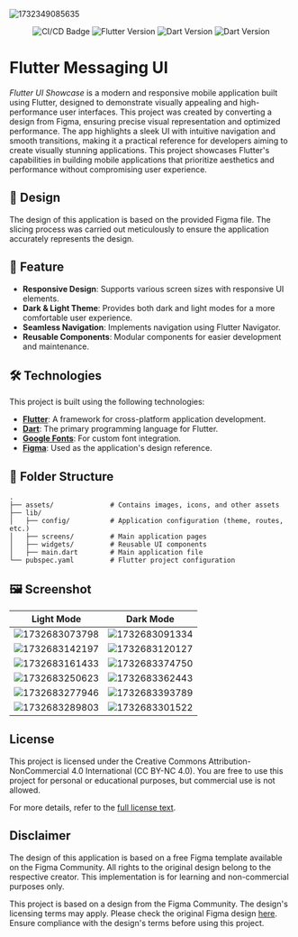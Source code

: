 ![1732349085635](image/README/Cover.png)

<p align="center">
    <img src="https://github.com/sh4dowByte/flutter_ui_messaging_app/actions/workflows/main.yaml/badge.svg?branch=release" alt="CI/CD Badge" style="max-width: 100%;">
    <img src="https://badgen.net/badge/Flutter/3.19.3/blue" alt="Flutter Version" style="max-width: 100%;">
    <img src="https://badgen.net/badge/Dart/3.3.1/blue" alt="Dart Version" style="max-width: 100%;">
    <img src="https://img.shields.io/badge/License-CC%20BY--NC%204.0-lightgrey.svg" alt="Dart Version" style="max-width: 100%;">
</p>

# Flutter Messaging UI

*Flutter UI Showcase* is a modern and responsive mobile application built using Flutter, designed to demonstrate visually appealing and high-performance user interfaces. This project was created by converting a design from Figma, ensuring precise visual representation and optimized performance. The app highlights a sleek UI with intuitive navigation and smooth transitions, making it a practical reference for developers aiming to create visually stunning applications. This project showcases Flutter's capabilities in building mobile applications that prioritize aesthetics and performance without compromising user experience.

## 🎨 Design

The design of this application is based on the provided Figma file. The slicing process was carried out meticulously to ensure the application accurately represents the design.

## 🚀 Feature

- **Responsive Design**: Supports various screen sizes with responsive UI elements.
- **Dark & Light Theme**: Provides both dark and light modes for a more comfortable user experience.
- **Seamless Navigation**: Implements navigation using Flutter Navigator.
- **Reusable Components**: Modular components for easier development and maintenance.

## 🛠️ Technologies

This project is built using the following technologies:

- **[Flutter](https://flutter.dev/)**: A framework for cross-platform application development.
- **[Dart](https://dart.dev/)**: The primary programming language for Flutter.
- **[Google Fonts](https://fonts.google.com/)**: For custom font integration.
- **[Figma](https://www.figma.com/)**: Used as the application's design reference.

## 📂 Folder Structure

```plaintext
.
├── assets/              # Contains images, icons, and other assets  
├── lib/  
│   ├── config/          # Application configuration (theme, routes, etc.)  
│   ├── screens/         # Main application pages  
│   ├── widgets/         # Reusable UI components  
│   ├── main.dart        # Main application file  
└── pubspec.yaml         # Flutter project configuration  
```

## 🖼️ Screenshot

| Light Mode                                     | Dark Mode                                      |
| ---------------------------------------------- | ---------------------------------------------- |
| ![1732683073798](image/README/1732683073798.png) | ![1732683091334](image/README/1732683091334.png) |
| ![1732683142197](image/README/1732683142197.png) | ![1732683120127](image/README/1732683120127.png) |
| ![1732683161433](image/README/1732683161433.png) | ![1732683374750](image/README/1732683374750.png) |
| ![1732683250623](image/README/1732683250623.png) | ![1732683362443](image/README/1732683362443.png) |
| ![1732683277946](image/README/1732683277946.png) | ![1732683393789](image/README/1732683393789.png) |
| ![1732683289803](image/README/1732683289803.png) | ![1732683301522](image/README/1732683301522.png) |

## License

This project is licensed under the Creative Commons Attribution-NonCommercial 4.0 International (CC BY-NC 4.0).
You are free to use this project for personal or educational purposes, but commercial use is not allowed.

For more details, refer to the [full license text](LICENSE).

## Disclaimer

The design of this application is based on a free Figma template available on the Figma Community. All rights to the original design belong to the respective creator. This implementation is for learning and non-commercial purposes only.

This project is based on a design from the Figma Community. The design's licensing terms may apply. Please check the original Figma design [here](https://www.figma.com/community/file/881015895655545375). Ensure compliance with the design's terms before using this project.
